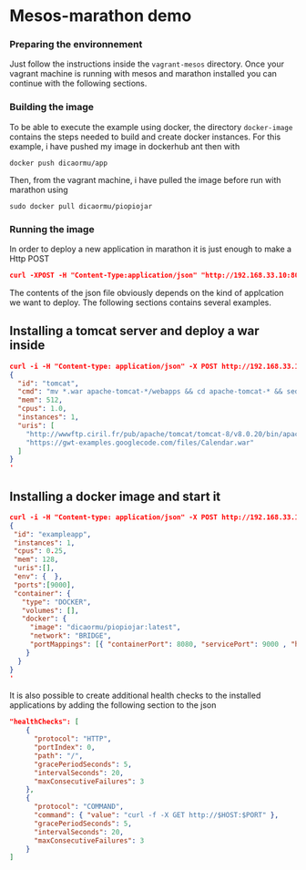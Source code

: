 Mesos-marathon demo
=======

### Preparing the environnement

Just follow the instructions inside the `vagrant-mesos` directory. Once your vagrant machine is running with mesos and marathon installed you can continue with the following sections.

### Building the image

To be able to execute the example using docker, the directory `docker-image` contains the steps needed to build and create docker instances.
For this example, i have pushed my image in dockerhub ant then  with

`docker push dicaormu/app`

Then, from the vagrant machine, i have pulled the image before run with marathon using

`sudo docker pull dicaormu/piopiojar`

### Running the image

In order to deploy a new application in marathon it is just enough to make a Http POST

```json
curl -XPOST -H "Content-Type:application/json" "http://192.168.33.10:8080/v2/apps" -d @/Users/johndoe/Documents/mesos-marathon/app.json
```

The contents of the json file obviously depends on the kind of applcation we want to deploy. The following
sections contains several examples.


Installing a tomcat server and deploy a war inside
-----
```json
curl -i -H "Content-type: application/json" -X POST http://192.168.33.10:8080/v2/apps -d '
{
  "id": "tomcat",
  "cmd": "mv *.war apache-tomcat-*/webapps && cd apache-tomcat-* && sed \"s/8080/$PORT/g\" < ./conf/server.xml > ./conf/server-mesos.xml && ./bin/catalina.sh run -config ./conf/server-mesos.xml",
  "mem": 512,
  "cpus": 1.0,
  "instances": 1,
  "uris": [
    "http://wwwftp.ciril.fr/pub/apache/tomcat/tomcat-8/v8.0.20/bin/apache-tomcat-8.0.20.tar.gz",
    "https://gwt-examples.googlecode.com/files/Calendar.war"
  ]
}
'
```

Installing a docker image and start it
-----
```json
curl -i -H "Content-type: application/json" -X POST http://192.168.33.10:8080/v2/apps -d '
{
 "id": "exampleapp",
 "instances": 1,
 "cpus": 0.25,
 "mem": 128,
 "uris":[],
 "env": {  },
 "ports":[9000],
 "container": {
   "type": "DOCKER",
   "volumes": [],
   "docker": {
     "image": "dicaormu/piopiojar:latest",
     "network": "BRIDGE",
     "portMappings": [{ "containerPort": 8080, "servicePort": 9000 , "hostPort": 0, "protocol": "tcp" }]
    }
  }
}
'
```

It is also possible to create additional health checks to the installed applications by adding the following section to the json

```json
"healthChecks": [
    {
      "protocol": "HTTP",
      "portIndex": 0,
      "path": "/",
      "gracePeriodSeconds": 5,
      "intervalSeconds": 20,
      "maxConsecutiveFailures": 3
    },
    {
      "protocol": "COMMAND",
      "command": { "value": "curl -f -X GET http://$HOST:$PORT" },
      "gracePeriodSeconds": 5,
      "intervalSeconds": 20,
      "maxConsecutiveFailures": 3
    }
]
 ```
